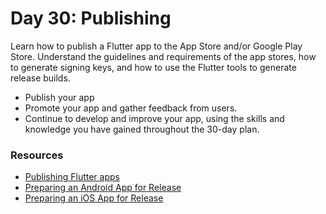 # Day 30: Publishing

Learn how to publish a Flutter app to the App Store and/or Google Play Store. Understand the guidelines and requirements of the app stores, how to generate signing keys, and how to use the Flutter tools to generate release builds. 

- Publish your app 
- Promote your app and gather feedback from users.
-   Continue to develop and improve your app, using the skills and knowledge you have gained throughout the 30-day plan.

### Resources

- [Publishing Flutter apps](https://flutter.dev/docs/deployment)
- [Preparing an Android App for Release](https://developer.android.com/studio/publish/preparing)
- [Preparing an iOS App for Release](https://developer.apple.com/library/archive/documentation/IDEs/Conceptual/AppDistributionGuide/PreparingYourApp/PreparingYourApp.html)